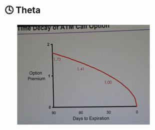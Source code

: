 # 🕓 Theta



<figure><img src="../../.gitbook/assets/image (14) (2) (1).png" alt=""><figcaption></figcaption></figure>
